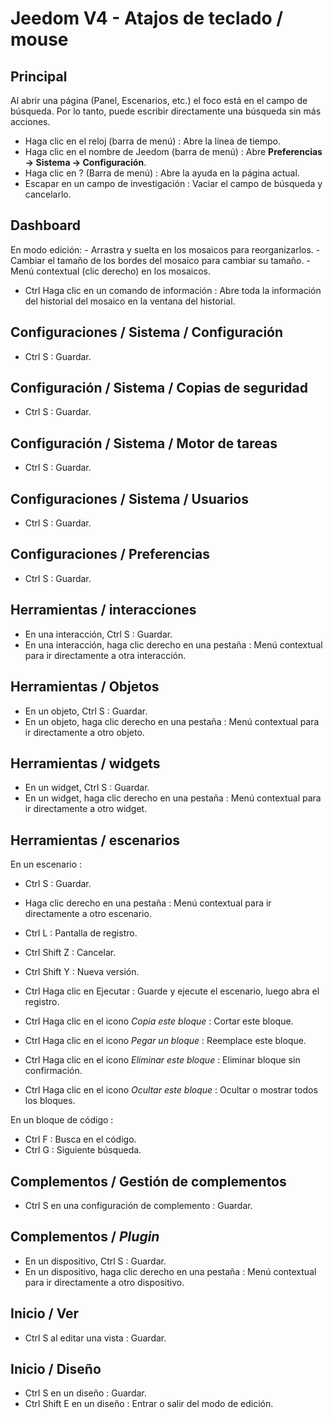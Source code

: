 # Jeedom V4 - Atajos de teclado / mouse

## Principal

Al abrir una página (Panel, Escenarios, etc.) el foco está en el campo de búsqueda. Por lo tanto, puede escribir directamente una búsqueda sin más acciones.

- Haga clic en el reloj (barra de menú) : Abre la línea de tiempo.
- Haga clic en el nombre de Jeedom (barra de menú)  : Abre **Preferencias → Sistema → Configuración**.
- Haga clic en ?  (Barra de menú)  : Abre la ayuda en la página actual.
- Escapar en un campo de investigación : Vaciar el campo de búsqueda y cancelarlo.

## Dashboard
En modo edición:
	- Arrastra y suelta en los mosaicos para reorganizarlos.
	- Cambiar el tamaño de los bordes del mosaico para cambiar su tamaño.
	- Menú contextual (clic derecho) en los mosaicos.

- Ctrl Haga clic en un comando de información : Abre toda la información del historial del mosaico en la ventana del historial.

## Configuraciones / Sistema / Configuración
- Ctrl S : Guardar.

## Configuración / Sistema / Copias de seguridad
- Ctrl S : Guardar.

## Configuración / Sistema / Motor de tareas
- Ctrl S : Guardar.

## Configuraciones / Sistema / Usuarios
- Ctrl S : Guardar.

## Configuraciones / Preferencias
- Ctrl S : Guardar.

## Herramientas / interacciones
- En una interacción, Ctrl S : Guardar.
- En una interacción, haga clic derecho en una pestaña : Menú contextual para ir directamente a otra interacción.

## Herramientas / Objetos
- En un objeto, Ctrl S : Guardar.
- En un objeto, haga clic derecho en una pestaña : Menú contextual para ir directamente a otro objeto.

## Herramientas / widgets
- En un widget, Ctrl S : Guardar.
- En un widget, haga clic derecho en una pestaña : Menú contextual para ir directamente a otro widget.

## Herramientas / escenarios
En un escenario :
- Ctrl S : Guardar.
- Haga clic derecho en una pestaña : Menú contextual para ir directamente a otro escenario.
- Ctrl L : Pantalla de registro.
- Ctrl Shift Z : Cancelar.
- Ctrl Shift Y : Nueva versión.

- Ctrl Haga clic en Ejecutar : Guarde y ejecute el escenario, luego abra el registro.
- Ctrl Haga clic en el icono *Copia este bloque* : Cortar este bloque.
- Ctrl Haga clic en el icono *Pegar un bloque* : Reemplace este bloque.
- Ctrl Haga clic en el icono *Eliminar este bloque* : Eliminar bloque sin confirmación.
- Ctrl Haga clic en el icono *Ocultar este bloque* : Ocultar o mostrar todos los bloques.

En un bloque de código :
- Ctrl F : Busca en el código.
- Ctrl G : Siguiente búsqueda.

## Complementos / Gestión de complementos
- Ctrl S en una configuración de complemento : Guardar.

## Complementos / *Plugin*
- En un dispositivo, Ctrl S  : Guardar.
- En un dispositivo, haga clic derecho en una pestaña : Menú contextual para ir directamente a otro dispositivo.

## Inicio / Ver
- Ctrl S al editar una vista : Guardar.

## Inicio / Diseño
- Ctrl S en un diseño : Guardar.
- Ctrl Shift E en un diseño : Entrar o salir del modo de edición.


